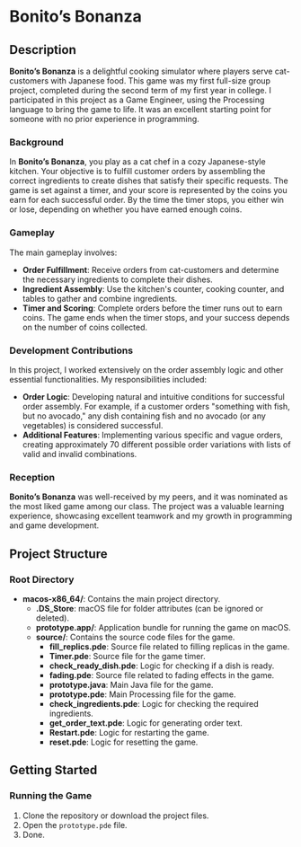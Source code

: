 # Bonito’s Bonanza

## Description

**Bonito’s Bonanza** is a delightful cooking simulator where players serve cat-customers with Japanese food. This game was my first full-size group project, completed during the second term of my first year in college. I participated in this project as a Game Engineer, using the Processing language to bring the game to life. It was an excellent starting point for someone with no prior experience in programming.

### Background
In **Bonito’s Bonanza**, you play as a cat chef in a cozy Japanese-style kitchen. Your objective is to fulfill customer orders by assembling the correct ingredients to create dishes that satisfy their specific requests. The game is set against a timer, and your score is represented by the coins you earn for each successful order. By the time the timer stops, you either win or lose, depending on whether you have earned enough coins.

### Gameplay
The main gameplay involves:
- **Order Fulfillment**: Receive orders from cat-customers and determine the necessary ingredients to complete their dishes.
- **Ingredient Assembly**: Use the kitchen's counter, cooking counter, and tables to gather and combine ingredients.
- **Timer and Scoring**: Complete orders before the timer runs out to earn coins. The game ends when the timer stops, and your success depends on the number of coins collected.

### Development Contributions
In this project, I worked extensively on the order assembly logic and other essential functionalities. My responsibilities included:
- **Order Logic**: Developing natural and intuitive conditions for successful order assembly. For example, if a customer orders "something with fish, but no avocado," any dish containing fish and no avocado (or any vegetables) is considered successful.
- **Additional Features**: Implementing various specific and vague orders, creating approximately 70 different possible order variations with lists of valid and invalid combinations.

### Reception
**Bonito’s Bonanza** was well-received by my peers, and it was nominated as the most liked game among our class. The project was a valuable learning experience, showcasing excellent teamwork and my growth in programming and game development.

## Project Structure

### Root Directory
- **macos-x86_64/**: Contains the main project directory.
  - **.DS_Store**: macOS file for folder attributes (can be ignored or deleted).
  - **prototype.app/**: Application bundle for running the game on macOS.
  - **source/**: Contains the source code files for the game.
    - **fill_replics.pde**: Source file related to filling replicas in the game.
    - **Timer.pde**: Source file for the game timer.
    - **check_ready_dish.pde**: Logic for checking if a dish is ready.
    - **fading.pde**: Source file related to fading effects in the game.
    - **prototype.java**: Main Java file for the game.
    - **prototype.pde**: Main Processing file for the game.
    - **check_ingredients.pde**: Logic for checking the required ingredients.
    - **get_order_text.pde**: Logic for generating order text.
    - **Restart.pde**: Logic for restarting the game.
    - **reset.pde**: Logic for resetting the game.

## Getting Started

### Running the Game
1. Clone the repository or download the project files.
2. Open the `prototype.pde` file.
3. Done.
